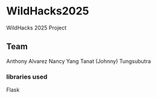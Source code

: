# WildHacks2025
WildHacks 2025 Project

## Team
Anthony Alvarez
Nancy Yang
Tanat (Johnny) Tungsubutra


### libraries used
Flask
